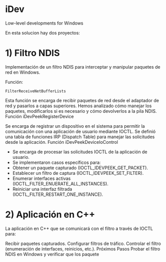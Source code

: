# iDev
Low-level developments for Windows


En esta solucion hay dos proyectos:

# 1) Filtro NDIS
Implementación de un filtro NDIS para interceptar y manipular paquetes de red en Windows. 

Función:

```
FilterReceiveNetBufferLists
```

Esta función se encarga de recibir paquetes de red desde el adaptador de red y pasarlos a capas superiores.
Hemos analizado cómo manejar los paquetes, modificarlos si es necesario y cómo devolverlos a la pila NDIS.
Función iDevPeekRegisterDevice

Se encarga de registrar un dispositivo en el sistema para permitir la comunicación con una aplicación de usuario mediante IOCTL.
Se definió una tabla de funciones IRP (Dispatch Table) para manejar las solicitudes desde la aplicación.
Función iDevPeekDeviceIoControl

* Se encarga de procesar las solicitudes IOCTL de la aplicación de usuario.
* Se implementaron casos específicos para:
* Obtener un paquete capturado (IOCTL_IDEVPEEK_GET_PACKET).
* Establecer un filtro de captura (IOCTL_IDEVPEEK_SET_FILTER).
* Enumerar interfaces activas (IOCTL_FILTER_ENUERATE_ALL_INSTANCES).
* Reiniciar una interfaz filtrada (IOCTL_FILTER_RESTART_ONE_INSTANCE).

# 2) Aplicación en C++
La aplicación en C++ que se comunicará con el filtro a través de IOCTL para:

Recibir paquetes capturados.
Configurar filtros de tráfico.
Controlar el filtro (enumeración de interfaces, reinicios, etc.).
Próximos Pasos
Probar el filtro NDIS en Windows y verificar que los paquete
